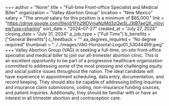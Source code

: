 +++
author = "None"
title = "Full-time Front-office Specialist and Medical Biller"
organization = "Valley Abortion Group"
location = "New Mexico"
salary = "The annual salary for this position is a minimum of $65,000."
link = "https://drive.google.com/file/d/1Fh29lDVmaNzMd3zQwSLJ3tB7aeQX_njI/view?usp=sharing"
sort_date = "2024-07-27"
created_at = "July 27, 2024"
closing_date = "July 31, 2024"
a_job_type = ["Full Time"]
b_benefits = ["General Benefits"]
c_feedback = ""
aa_degrees_required = "No degree required"
thumbnail = "../../images/VAG-Horizontal-Logo01_53044499.jpeg"
+++
Valley Abortion Group (VAG) is seeking a full-time, on-site front-office specialist and medical biller to join our all-trimester abortion clinic. This is an excellent opportunity to be part of a progressive healthcare organization committed to addressing some of the most pressing and challenging equity and social justice issues throughout the nation.  The ideal candidate will have experience in appointment scheduling, data entry, documentation, and record keeping. They should also be capable of addressing billing inquiries and insurance claim submissions, coding, non-insurance funding sources, and patient inquiries. Additionally, they should be familiar with or have an interest in all trimester abortion and contraception care.
